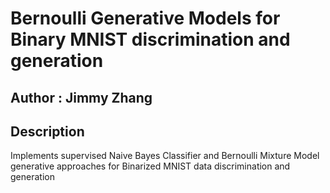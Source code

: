# Bernoulli Generative Models for Binary MNIST discrimination and generation
## Author : Jimmy Zhang

## Description
Implements supervised Naive Bayes Classifier and Bernoulli Mixture Model generative approaches for Binarized MNIST data discrimination and generation

